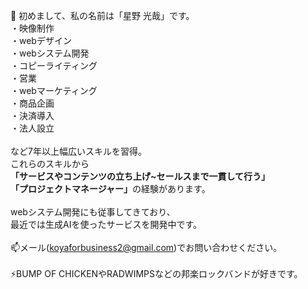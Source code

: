 👋 初めまして、私の名前は「星野 光哉」です。
<br>
・映像制作<br>
・webデザイン<br>
・webシステム開発<br>
・コピーライティング<br>
・営業<br>
・webマーケティング<br>
・商品企画<br>
・決済導入<br>
・法人設立<br>
<br>
など7年以上幅広いスキルを習得。<br>
これらのスキルから<br>
<b>「サービスやコンテンツの立ち上げ~セールスまで一貫して行う」</b><br>
<b>「プロジェクトマネージャー」</b>の経験があります。<br>
<br>
webシステム開発にも従事してきており、<br>
最近では生成AIを使ったサービスを開発中です。<br>
<br>
📫メール(koyaforbusiness2@gmail.com)でお問い合わせください。<br>
<br>
⚡BUMP OF CHICKENやRADWIMPSなどの邦楽ロックバンドが好きです。<br>

